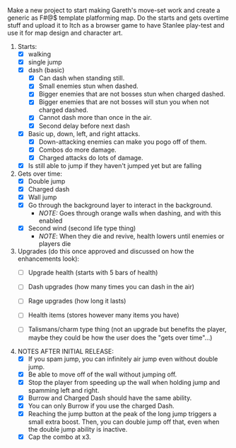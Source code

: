 Make a new project to start making Gareth's move-set work and create a generic as F#@$ template platforming map. Do the starts and gets overtime stuff and upload it to Itch as a browser game to have Stanlee play-test and use it for map design and character art.

1. Starts:
	- [x] walking 
	- [x] single jump 
	- [x] dash (basic) 
		- [x] Can dash when standing still.
		- [x] Small enemies stun when dashed.
		- [x] Bigger enemies that are not bosses stun when charged dashed.
		- [x] Bigger enemies that are not bosses will stun you when not charged dashed.
		- [x] Cannot dash more than once in the air.
		- [x] Second delay before next dash
	- [x] Basic up, down, left, and right attacks.
		- [x] Down-attacking enemies can make you pogo off of them.
		- [x] Combos do more damage.
		- [x] Charged attacks do lots of damage.
	- [x] Is still able to jump if they haven't jumped yet but are falling
2. Gets over time:
	- [x] Double jump
	- [x] Charged dash
	- [x] Wall jump
	- [x] Go through the background layer to interact in the background.
		- *NOTE:* Goes through orange walls when dashing, and with this enabled
	- [x] Second wind (second life type thing)
		- *NOTE*: When they die and revive, health lowers until enemies or players die

3. Upgrades (do this once approved and discussed on how the enhancements look):
	- [ ] Upgrade health (starts with 5 bars of health)
	- [ ] Dash upgrades (how many times you can dash in the air)
	- [ ] Rage upgrades (how long it lasts)
	- [ ] Health items (stores however many items you have)
	- [ ] Talismans/charm type thing (not an upgrade but benefits the player, maybe they could be how the user does the "gets over time"...)


4. NOTES AFTER INITIAL RELEASE:
	- [x] If you spam jump, you can infinitely air jump even without double jump.
	- [x] Be able to move off of the wall without jumping off.
	- [x] Stop the player from speeding up the wall when holding jump and spamming left and right.
	- [x] Burrow and Charged Dash should have the same ability.
	- [x] You can only Burrow if you use the charged Dash.
	- [x] Reaching the jump button at the peak of the long jump triggers a small extra boost. Then, you can double jump off that, even when the double jump ability is inactive.
	- [x] Cap the combo at x3.
